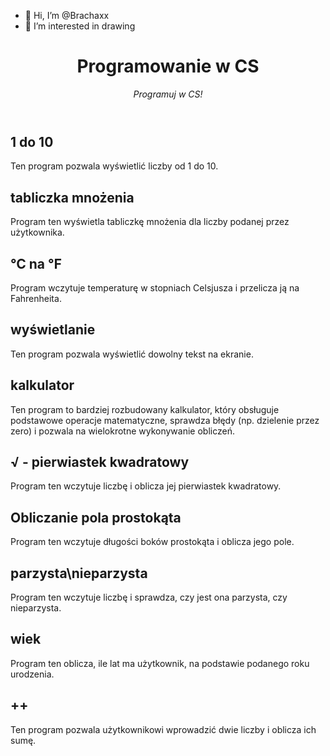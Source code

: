 - 👋 Hi, I’m @Brachaxx
- 👀 I’m interested in drawing

<!---
Brachaxx/Brachaxx is a ✨ special ✨ repository because its `README.md` (this file) appears on your GitHub profile.
You can click the Preview link to take a look at your changes.
--->
<header>

<!--
  <<< Author notes: Course header >>>
  Include a 1280×640 image, course title in sentence case, and a concise description in emphasis.
  In your repository settings: enable template repository, add your 1280×640 social image, auto delete head branches.
  Add your open source license, GitHub uses MIT license.
-->

# Programowanie w CS

_Programuj w CS!_

</header>

<!--
  <<< Author notes: Step 1 >>>
  Choose 3-5 steps for your course.
  The first step is always the hardest, so pick something easy!
  Link to docs.github.com for further explanations.
  Encourage users to open new tabs for steps!
-->

## 1 do 10
Ten program pozwala wyświetlić liczby od 1 do 10.

## tabliczka mnożenia
Program ten wyświetla tabliczkę mnożenia dla liczby podanej przez użytkownika.

## ℃ na ℉
Program wczytuje temperaturę w stopniach Celsjusza i przelicza ją na Fahrenheita.

## wyświetlanie
Ten program pozwala wyświetlić dowolny tekst na ekranie.

## kalkulator
Ten program to bardziej rozbudowany kalkulator, który obsługuje podstawowe operacje matematyczne, sprawdza błędy (np. dzielenie przez zero) i pozwala na wielokrotne wykonywanie obliczeń.

## √ - pierwiastek kwadratowy
Program ten wczytuje liczbę i oblicza jej pierwiastek kwadratowy.

## Obliczanie pola prostokąta
Program ten wczytuje długości boków prostokąta i oblicza jego pole.

## parzysta\nieparzysta
Program ten wczytuje liczbę i sprawdza, czy jest ona parzysta, czy nieparzysta.

## wiek
Program ten oblicza, ile lat ma użytkownik, na podstawie podanego roku urodzenia.

## ++
Ten program pozwala użytkownikowi wprowadzić dwie liczby i oblicza ich sumę.


